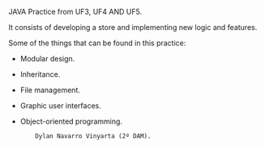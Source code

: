 JAVA Practice from UF3, UF4 AND UF5.

It consists of developing a store and implementing new logic and features.

Some of the things that can be found in this practice:

- Modular design.
- Inheritance.
- File management.
- Graphic user interfaces.
- Object-oriented programming.




          Dylan Navarro Vinyarta (2º DAM).
